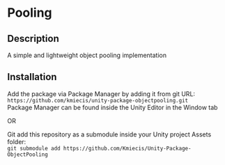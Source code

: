 # Pooling

## Description

A simple and lightweight object pooling implementation

## Installation

Add the package via Package Manager by adding it from git URL:  
`https://github.com/kmiecis/unity-package-objectpooling.git`  
Package Manager can be found inside the Unity Editor in the Window tab

OR

Git add this repository as a submodule inside your Unity project Assets folder:  
`git submodule add https://github.com/Kmiecis/Unity-Package-ObjectPooling`
